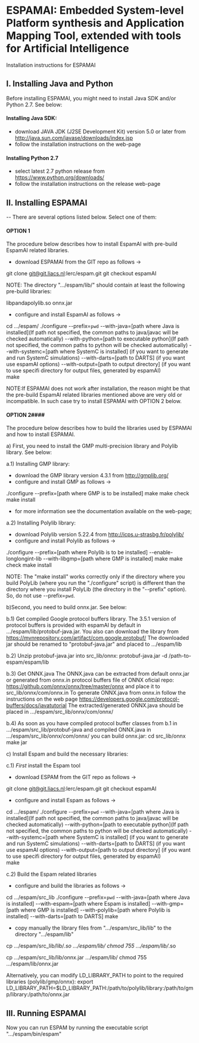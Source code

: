 ESPAMAI: Embedded System-level Platform synthesis and Application Mapping Tool, extended with tools for Artificial Intelligence
================================================================================================================================
Installation instructions for ESPAMAI

I. Installing Java and Python
--------------------------------------------------------------------------------------------------------------------------------- 

Before installing ESPAMAI, you might need to install Java SDK and/or Python 2.7. See below:

#### Installing Java SDK: ####

- download JAVA JDK (J2SE Development Kit) version 5.0 or later from
http://java.sun.com/javase/downloads/index.jsp
- follow the installation instructions on the web-page

#### Installing Python 2.7 #### 

- select latest 2.7 python release from https://www.python.org/downloads/
- follow the installation instructions on the release web-page

II. Installing ESPAMAI 
---------------------------------------------------------------------------------------------------------------------------------
-- There are several options listed below. Select one of them:

#### OPTION 1 ####  

The procedure below describes how to install EspamAI with 
pre-build EspamAI related libraries. 

- download ESPAMAI from the GIT repo as follows ->

git clone git@git.liacs.nl:lerc/espam.git
git checkout espamAI

NOTE: The directory ".../espam/lib/" should contain at least the following 
pre-build libraries:
 
libpandapolylib.so
onnx.jar

- configure and install EspamAI as follows ->

cd .../espam/
./configure --prefix=`pwd`
            --with-java=[path where Java is installed](If path not specified, the common paths to java/javac will be checked automatically) 
            --with-python=[path to executable python](If path not specified, the common paths to python will be checked automatically) 
            --with-systemc=[path where SystemC is installed] (if you want to generate and run SystemC simulations)
            --with-darts=[path to DARTS] (if you want use espamAI options)
            --with-output=[path to output directory] (if you want to use specifi directory for output files, generated by espamAI)	
make

NOTE:If ESPAMAI does not work after installation, 
the reason might be that the pre-build EspamAI related libraries mentioned above
are very old or incompatible. In such case try to install ESPAMAI with OPTION 2 below. 

#### OPTION 2####

The procedure below describes how to build the libraries used by ESPAMAI
and how to install ESPAMAI.

a) First, you need to install the GMP multi-precision library and Polylib library. See below:

a.1) Installing GMP library:
- download the GMP library version 4.3.1 from http://gmplib.org/
- configure and install GMP as follows ->

./configure --prefix=[path where GMP is to be installed]
make
make check
make install

- for more information see the documentation available on the
web-page;

a.2) Installing Polylib library:
- download Polylib version 5.22.4 from
http://icps.u-strasbg.fr/polylib/
- configure and install Polylib as follows ->

./configure --prefix=[path where Polylib is to be installed]
            --enable-longlongint-lib
            --with-libgmp=[path where GMP is installed]
make
make check
make install

NOTE: The "make install" works correctly only if the directory where
you build PolyLib (where you run the "./configure" script) is
different than the directory where you install PolyLib (the directory
in the "--prefix" option). So, do not use --prefix=`pwd`.

b)Second, you need to build onnx.jar. See below:

b.1) Get compiled Google protocol buffers library.
The 3.5.1 version of protocol buffers is provided with espamAI by default in .../espam/lib/protobuf-java.jar.
You also can download the library from https://mvnrepository.com/artifact/com.google.protobuf/
The downloaded jar should be renamed to "protobuf-java.jar" and placed to .../espam/lib

b.2) Unzip protobuf-java.jar into src_lib/onnx:
	protobuf-java.jar -d /path-to-espam/espam/lib
	
b.3) Get ONNX.java
The ONNX.java can be extracted from default onnx.jar or generated from onnx.in protocol buffers file of ONNX oficial repo: 
https://github.com/onnx/onnx/tree/master/onnx and place it to src_lib/onnx/com/onnx.in
To generate ONNX.java from onnx.in follow the instructions on the web page 
https://developers.google.com/protocol-buffers/docs/javatutorial
The extracted/generated ONNX.java should be placed in .../espam/src_lib/onnx/com/onnx/

b.4) As soon as you have compiled protocol buffer classes from b.1 in .../espam/src_lib/protobuf-java
and compiled ONNX.java in .../espam/src_lib/onnx/com/onnx/  you can build onnx.jar:
	cd src_lib/onnx
	make jar

c) Install Espam and build the necessary libraries:

c.1) _First_ install the Espam tool

- download ESPAM from the GIT repo as follows ->

git clone git@git.liacs.nl:lerc/espam.git
git checkout espamAI

- configure and install Espam as follows ->

cd .../espam/
./configure --prefix=`pwd`
            --with-java=[path where Java is installed](If path not specified, the common paths to java/javac will be checked automatically) 
            --with-python=[path to executable python](If path not specified, the common paths to python will be checked automatically) 
            --with-systemc=[path where SystemC is installed] (if you want to generate and run SystemC simulations)
            --with-darts=[path to DARTS] (if you want use espamAI options)
            --with-output=[path to output directory] (if you want to use specifi directory for output files, generated by espamAI)	
make

c.2) Build the Espam related libraries

- configure and build the libraries as follows ->

cd .../espam/src_lib
./configure --prefix=`pwd`
            --with-java=[path where Java is installed]
            --with-espam=[path where Espam is installed]
            --with-gmp=[path where GMP is installed]
            --with-polylib=[path where Polylib is installed]
            --with-darts=[path to DARTS]
make

- copy manually the library files from ".../espam/src_lib/lib" to the directory ".../espam/lib"

cp .../espam/src_lib/lib/*.so  .../espam/lib/ 
chmod 755 .../espam/lib/*.so

cp .../espam/src_lib/lib/onnx.jar  .../espam/lib/ 
chmod 755 .../espam/lib/onnx.jar

Alternatively, you can modify LD_LIBRARY_PATH to point to the required libraries (polylib/gmp/onnx):
export LD_LIBRARY_PATH=$LD_LIBRARY_PATH:/path/to/polylib/library:/path/to/gmp/library:/path/to/onnx.jar

III. Running ESPAMAI
---------------------------------------------------------------------------------------------------------------------------------
Now you can run ESPAM by running the executable script ".../espam/bin/espam"

